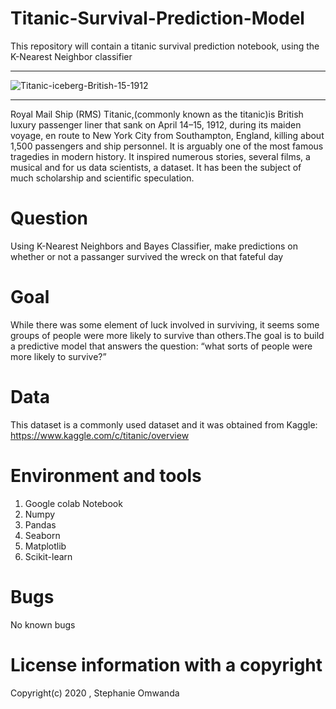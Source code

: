 # Titanic-Survival-Prediction-Model
This repository will contain a titanic survival prediction notebook, using the K-Nearest Neighbor classifier
****************************************************************************************************************************
![Titanic-iceberg-British-15-1912](https://user-images.githubusercontent.com/56550310/74102687-ed603f80-4b56-11ea-8032-04b285e3e20f.jpg)
*****************************************************************************************************************************

Royal Mail Ship (RMS) Titanic,(commonly known as the titanic)is British luxury passenger liner that sank on April 14–15, 1912, during its maiden voyage, en route to New York City from Southampton, England, killing about 1,500 passengers and ship personnel. It is arguably one of the most famous tragedies in modern history. It inspired numerous stories, several films, a musical and for us data scientists, a dataset. It has been the subject of much scholarship and scientific speculation.

# Question

Using K-Nearest Neighbors and Bayes Classifier, make predictions on whether or not a passanger survived the wreck on that fateful day

# Goal
While there was some element of luck involved in surviving, it seems some groups of people were more likely to survive than others.The goal is to build a predictive model that answers the question: “what sorts of people were more likely to survive?”

# Data
This dataset is a commonly used dataset and it was obtained from Kaggle: https://www.kaggle.com/c/titanic/overview

# Environment and tools

1. Google colab Notebook
2. Numpy
3. Pandas
4. Seaborn
5. Matplotlib
6. Scikit-learn

# Bugs 

No known bugs 

# License information with a copyright

Copyright(c) 2020 , Stephanie Omwanda
